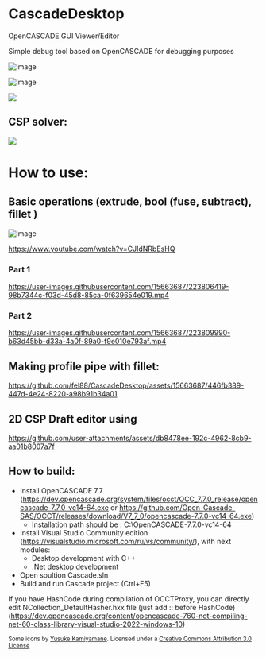 # CascadeDesktop
OpenCASCADE GUI Viewer/Editor

Simple debug tool based on OpenCASCADE for debugging purposes

![image](https://github.com/fel88/CascadeDesktop/assets/15663687/cc6f5aed-2425-485f-b9ee-647d78fd279e)

![image](https://github.com/fel88/CascadeDesktop/assets/15663687/8bb3410f-2a6b-4073-853e-cea2172b46a4)



<img src="https://github.com/user-attachments/assets/86a773a3-632d-4f28-87d4-546db5710bc0" />


## CSP solver:
<img src="https://github.com/user-attachments/assets/2baf42b5-c543-439d-a48a-caaa69a50664" />
 


# How to use:

## Basic operations (extrude, bool (fuse, subtract), fillet )
![image](https://user-images.githubusercontent.com/15663687/223804454-f6aaa2be-a2b7-4121-a727-db93230d6424.png)

https://www.youtube.com/watch?v=CJIdNRbEsHQ

### Part 1

https://user-images.githubusercontent.com/15663687/223806419-98b7344c-f03d-45d8-85ca-0f639654e019.mp4

### Part 2

https://user-images.githubusercontent.com/15663687/223809990-b63d45bb-d33a-4a0f-89a0-f9e010e793af.mp4



## Making profile pipe with fillet:
<!--https://user-images.githubusercontent.com/15663687/220192496-6f2c0dce-35b9-4d2d-969c-4d66d6ed5dbb.mp4-->
https://github.com/fel88/CascadeDesktop/assets/15663687/446fb389-447d-4e24-8220-a98b91b34a01

## 2D CSP Draft editor using



https://github.com/user-attachments/assets/db8478ee-192c-4962-8cb9-aa01b8007a7f



## How to build:
- Install OpenCASCADE 7.7 (https://dev.opencascade.org/system/files/occt/OCC_7.7.0_release/opencascade-7.7.0-vc14-64.exe or https://github.com/Open-Cascade-SAS/OCCT/releases/download/V7_7_0/opencascade-7.7.0-vc14-64.exe)
   - Installation path should be : C:\OpenCASCADE-7.7.0-vc14-64
- Install Visual Studio Community edition (https://visualstudio.microsoft.com/ru/vs/community/), with next modules:
  - Desktop development with C++
  - .Net desktop development
- Open soultion Cascade.sln
- Build and run Cascade project (Ctrl+F5)

If you have HashCode during compilation of OCCTProxy, you can directly edit NCollection_DefaultHasher.hxx file (just add :: before HashCode) (https://dev.opencascade.org/content/opencascade-760-not-compiling-net-60-class-library-visual-studio-2022-windows-10)

<sub>Some icons by [Yusuke Kamiyamane](http://p.yusukekamiyamane.com/). Licensed under a [Creative Commons Attribution 3.0 License](http://creativecommons.org/licenses/by/3.0/)</sub>
